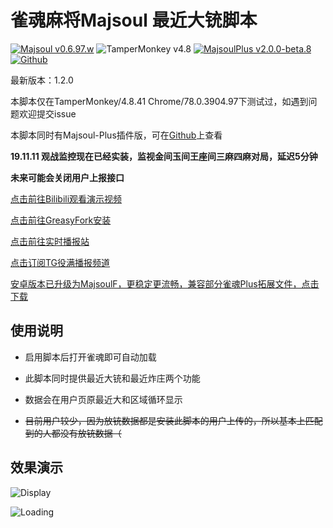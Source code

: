 # 雀魂麻将Majsoul 最近大铳脚本
[![Majsoul v0.6.97.w](https://img.shields.io/badge/Majsoul-v0.6.97.w-brightgreen.svg)](https://majsoul.com/) ![TamperMonkey v4.8](https://img.shields.io/badge/TamperMonkey-v4.8-brightgreen.svg) [![MajsoulPlus v2.0.0-beta.8](https://img.shields.io/badge/MajsoulPlus-v2.0.0_beta_8-brightgreen.svg)](https://github.com/MajsoulPlus/majsoul-plus) [![Github](https://img.shields.io/github/stars/paulzzh/Majsoul-Chong?style=social&logo=github)](https://github.com/paulzzh/Majsoul-Chong)

最新版本：1.2.0

本脚本仅在TamperMonkey/4.8.41 Chrome/78.0.3904.97下测试过，如遇到问题欢迎提交issue

本脚本同时有Majsoul-Plus插件版，可在[Github](https://github.com/paulzzh/Majsoul-Chong)上查看

**19.11.11 观战监控现在已经实装，监视金间玉间王座间三麻四麻对局，延迟5分钟**

**未来可能会关闭用户上报接口**

[点击前往Bilibili观看演示视频](https://www.bilibili.com/video/av65372237)

[点击前往GreasyFork安装](https://greasyfork.org/zh-CN/scripts/388241)

[点击前往实时播报站](https://majsoul.paulzzh.tech)

[点击订阅TG役满播报频道](https://t.me/MajsoulChong)

[安卓版本已升级为MajsoulF，更稳定更流畅，兼容部分雀魂Plus拓展文件，点击下载](https://majsoul.paulzzh.tech/static/apk/MajsoulF_1.0_sign.apk)

## 使用说明

- 启用脚本后打开雀魂即可自动加载

- 此脚本同时提供最近大铳和最近炸庄两个功能

- 数据会在用户页原最近大和区域循环显示

- ~~目前用户较少，因为放铳数据都是安装此脚本的用户上传的，所以基本上匹配到的人都没有放铳数据（~~

## 效果演示

![Display](https://i.loli.net/2019/08/06/mDo3ecilCEZ7pJ2.gif)

![Loading](https://i.loli.net/2019/08/06/olLvtrcbhpqAW8Q.png)
